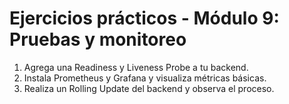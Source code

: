 # Ejercicios prácticos - Módulo 9: Pruebas y monitoreo

1. Agrega una Readiness y Liveness Probe a tu backend.
2. Instala Prometheus y Grafana y visualiza métricas básicas.
3. Realiza un Rolling Update del backend y observa el proceso.
